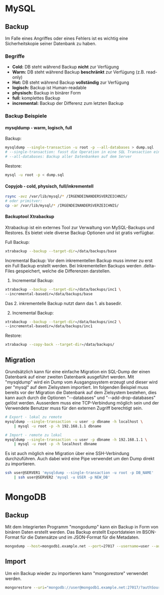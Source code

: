 # MySQL

## Backup

Im Falle eines Angriffes oder eines Fehlers ist es wichtig eine Sicherheitskopie seiner Datenbank zu haben.
                                             
### Begriffe

- **Cold:** DB steht während Backup **nicht** zur Verfügung
- **Warm:** DB steht während Backup **beschränkt** zur Verfügung (z.B. read-only)
- **Hot:** DB steht während Backup **vollständig** zur Verfügung
- **logisch:** Backup ist Human-readable
- **physisch:** Backup in binärer Form
- **full:** komplettes Backup
- **incremental:** Backup der Differenz zum letzten Backup

### Backup Beispiele

#### mysqldump - warm, logisch, full
Backup:
```bash
mysqldump --single-transaction -u root -p --all-databases > dump.sql 
# --single-transaction: fasst die Operation in eine SQL Transaction ein (BEGIN TRAN; COMMIT TRAN;)
# --all-databases: Backup aller Datenbanken auf dem Server
```
Restore:
```bash
mysql -u root -p < dump.sql
```

#### Copyjob - cold, physisch, full/inkrementell

```bash
rsync -avz /var/lib/mysql/* /IRGENDEINANDERSVERZEICHNIS/ 
# oder primitver:
cp -ar /var/lib/mysql/* /IRGENDEINANDERSVERZEICHNIS/
```

#### Backuptool Xtrabackup

Xtrabackup ist ein externes Tool zur Verwaltung von MySQL-Backups und Restores.
Es bietet viele diverse Backup Optionen und ist gratis verfügbar.

Full Backup:
```bash
xtrabackup --backup --target-dir=/data/backups/base
```

Incremental Backup:
Vor dem inkrementellen Backup muss immer zu erst ein Full Backup erstellt werden.
Bei Inkrementellen Backups werden .delta-Files gespeichert, welche die Differenzen darstellen.
1. Incremental Backup:
```bash
xtrabackup --backup --target-dir=/data/backups/inc1 \
--incremental-basedir=/data/backups/base
```

Das 2. inkrementelle Backup nutzt dann das 1. als basedir.

2. Incremental Backup:
```bash
xtrabackup --backup --target-dir=/data/backups/inc2 \
--incremental-basedir=/data/backups/inc1
```

Restore:
```bash
xtrabackup --copy-back --target-dir=/data/backups/
```

## Migration

Grundsätzlich kann für eine einfache Migration ein SQL-Dump der einen Datenbank auf einer zweiten Datenbank ausgeführt werden. Mit "mysqldump" wird ein Dump vom Ausgangssystem erzeugt und dieser wird per "mysql" auf dem Zielsystem importiert.
Im folgenden Beispiel muss bereits vor der Migration die Datenbank auf dem Zielsystem bestehen, dies kann auch durch die Optionen "--databases" und "--add-drop-databases" gelöst werden. Ausserdem  muss eine TCP-Verbindung möglich sein und der Verwendete Benutzer muss für den externen Zugriff berechtigt sein.

```bash
# Export - lokal zu remote
mysqldump --single-transaction -u user -p dbname -h localhost \
    | mysql -u root -p -h 192.168.1.1 dbname

# Import - remote zu lokal
mysqldump --single-transaction -u user -p dbname -h 192.168.1.1 \ 
    | mysql -u root -p -h localhost dbname
```

Es ist auch möglich eine Migration über eine SSH-Verbindung durchzuführen.
Auch dabei wird eine Pipe verwendet um den Dump direkt zu importieren.
```bash
ssh user@SERVER1 'mysqldump --single-transaction -u root -p DB_NAME' 
    | ssh user@SERVER2 'mysql -u USER -p NEW_DB'
```


# MongoDB

## Backup

Mit dem Integrierten Programm "mongodump" kann ein Backup in Form von binären Daten erstellt werden. Das Backup erstellt Exportdateien im BSON-Format für die Datensätze und im JSON-Format für die Metadaten.

```bash
mongodump --host=mongodb1.example.net --port=27017 --username=user --authenticationDatabase=admin --out=opt/backup/dump-2022-05-04
```

## Import

Um ein Backup wieder zu importieren kann "mongorestore" verwendet werden. 

```bash
mongorestore --uri="mongodb://user@mongodb1.example.net:27017/?authSource=admin" opt/backup/dump-2022-05-04
```
